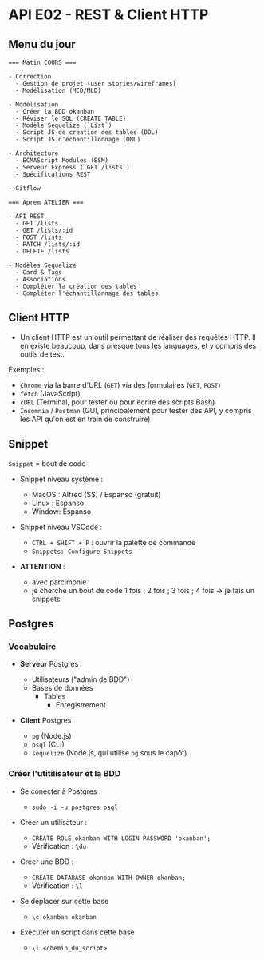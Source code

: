 # API E02 - REST & Client HTTP

## Menu du jour

```
=== Matin COURS ===

- Correction
  - Gestion de projet (user stories/wireframes)
  - Modélisation (MCD/MLD)

- Modélisation
  - Créer la BDD okanban
  - Réviser le SQL (CREATE TABLE)
  - Modèle Sequelize (`List`)
  - Script JS de creation des tables (DDL)
  - Script JS d'échantillonnage (DML)

- Architecture
  - ECMAScript Modules (ESM)
  - Serveur Express (`GET /lists`)
  - Spécifications REST

- Gitflow

=== Aprem ATELIER ===

- API REST
  - GET /lists
  - GET /lists/:id
  - POST /lists
  - PATCH /lists/:id
  - DELETE /lists

- Modèles Sequelize
  - Card & Tags
  - Associations
  - Compléter la création des tables
  - Compléter l'échantillonnage des tables
```



## Client HTTP

- Un client HTTP est un outil permettant de réaliser des requêtes HTTP. Il en existe beaucoup, dans presque tous les languages, et y compris des outils de test.

Exemples : 
- `Chrome` via la barre d'URL (`GET`) via des formulaires (`GET`, `POST`)
- `fetch` (JavaScript)
- `cURL` (Terminal, pour tester ou pour écrire des scripts Bash)
- `Insomnia` / `Postman` (GUI, principalement pour tester des API, y compris les API qu'on est en train de construire)



## Snippet

`Snippet` = bout de code

- Snippet niveau système :
  - MacOS : Alfred ($$) / Espanso (gratuit)
  - Linux : Espanso
  - Window: Espanso

- Snippet niveau VSCode : 
  - `CTRL + SHIFT + P` : ouvrir la palette de commande
  - `Snippets: Configure Snippets`

- **ATTENTION** : 
  - avec parcimonie
  - je cherche un bout de code 1 fois ; 2 fois ; 3 fois ; 4 fois -> je fais un snippets


## Postgres 

### Vocabulaire

- **Serveur** Postgres 
  - Utilisateurs ("admin de BDD")
  - Bases de données
    - Tables
      - Enregistrement

- **Client** Postgres 
  - `pg` (Node.js)
  - `psql` (CLI)
  - `sequelize` (Node.js, qui utilise `pg` sous le capôt)

### Créer l'utitilisateur et la BDD

- Se conecter à Postgres : 
  - `sudo -i -u postgres psql`

- Créer un utilisateur : 
  - `CREATE ROLE okanban WITH LOGIN PASSWORD 'okanban';`
  - Vérification : `\du`

- Créer une BDD : 
  - `CREATE DATABASE okanban WITH OWNER okanban;`
  - Vérification : `\l`

- Se déplacer sur cette base 
  - `\c okanban okanban`

- Exécuter un script dans cette base  
  - `\i <chemin_du_script>`
